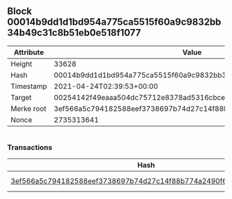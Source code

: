 ## Block 00014b9dd1d1bd954a775ca5515f60a9c9832bb34b49c31c8b51eb0e518f1077

Attribute | Value
--- | ---
Height | 33628
Hash | 00014b9dd1d1bd954a775ca5515f60a9c9832bb34b49c31c8b51eb0e518f1077
Timestamp | 2021-04-24T02:39:53+00:00
Target | 00254142f49eaaa504dc75712e8378ad5316cbcead634704b3734b6271167cc4
Merke root | 3ef566a5c794182588eef3738697b74d27c14f88b774a2490f6e665aeb68f669
Nonce | 2735313641

```

```

### Transactions

Hash | Amount
--- | ---
[3ef566a5c794182588eef3738697b74d27c14f88b774a2490f6e665aeb68f669](3ef566a5c794182588eef3738697b74d27c14f88b774a2490f6e665aeb68f669.md) | 10.00000000 SKEPTI 
